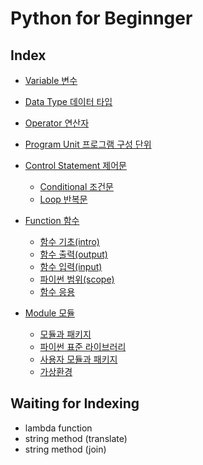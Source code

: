 # Python for Beginnger

## Index

- [Variable 변수](./variable.md)
- [Data Type 데이터 타입](./data_type.md)
- [Operator 연산자](./operator.md)
- [Program Unit 프로그램 구성 단위](./program_unit.md)

- [Control Statement 제어문](./control_statement/)
  - [Conditional 조건문](./control_statement/conditional_statement.md)
  - [Loop 반복문](./control_statement/loop_statement.md)
- [Function 함수](./function/)
  - [함수 기초(intro)](./function/function_intro.md)
  - [함수 출력(output)](./function/function_output.md)
  - [함수 입력(input)](./function/function_input.md)
  - [파이썬 범위(scope)](./function/python_scope.md)
  - [함수 응용](./function/function_usage.md)
- [Module 모듈](./module/)
  - [모듈과 패키지](./module/module_package.md)
  - [파이썬 표준 라이브러리](./module/python_standard_library.md)
  - [사용자 모듈과 패키지](./module/user_module_and_package.md)
  - [가상환경](./module/virtual_environment.md)

## Waiting for Indexing

- lambda function
- string method (translate)
- string method (join)